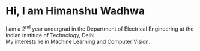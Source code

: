 # Hi, I am Himanshu Wadhwa
I am a 2<sup>nd</sup> year undergrad in the Department of Electrical Engineering at the Indian Institute of Technology, Delhi.<br>
My interests lie in Machine Learning and Computer Vision.



<!---
ninjacode01/ninjacode01 is a ✨ special ✨ repository because its `README.md` (this file) appears on your GitHub profile.
You can click the Preview link to take a look at your changes.
--->
